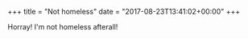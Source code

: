 +++
title = "Not homeless"
date = "2017-08-23T13:41:02+00:00"
+++

Horray! I'm not homeless afterall!
			